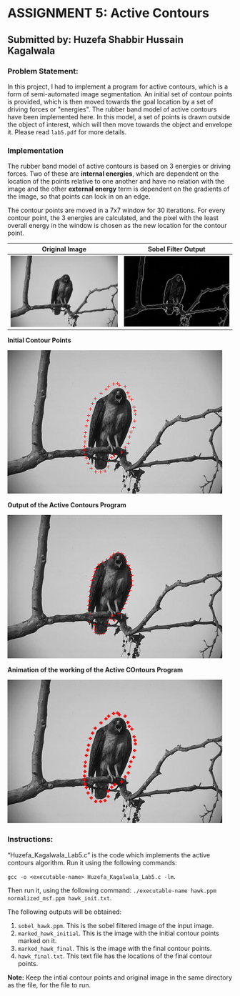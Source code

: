 # ASSIGNMENT 5: Active Contours
## Submitted by: Huzefa Shabbir Hussain Kagalwala

### Problem Statement:
In this project, I had to implement a program for active contours, which is a form of semi-automated image segmentation. An initial set of contour points is provided, which is then moved towards the goal location by a set of driving forces or "energies". The rubber band model of active contours have been implemented here. In this model, a set of points is drawn outside the object of interest, which will then move towards the object and envelope it.
Please read `lab5.pdf` for more details.

### Implementation
The rubber band model of active contours is based on 3 energies or driving forces. Two of these are **internal energies**, which are dependent on the location of the points relative to one another and have no relation with the image and the other **external energy** term is dependent on the gradients of the image, so that points can lock in on an edge.

The contour points are moved in a 7x7 window for 30 iterations. For every contour point, the 3 energies are calculated, and the pixel with the least overall energy in the window is chosen as the new location for the contour point.

|Original Image|Sobel Filter Output|
|--------------|-------------------|
|![](https://github.com/Huzefa-Kagalwala/ECE6310-Introduction-to-Computer-Vision/blob/master/5-Active%20Contours/Data/hawk.png)|![](https://github.com/Huzefa-Kagalwala/ECE6310-Introduction-to-Computer-Vision/blob/master/5-Active%20Contours/Data/sobel_hawk.png)|

**Initial Contour Points**

![](https://github.com/Huzefa-Kagalwala/ECE6310-Introduction-to-Computer-Vision/blob/master/5-Active%20Contours/Data/marked_hawk_initial.png)

**Output of the Active Contours Program**

![](https://github.com/Huzefa-Kagalwala/ECE6310-Introduction-to-Computer-Vision/blob/master/5-Active%20Contours/Data/marked_hawk_final.png)

**Animation of the working of the Active COntours Program**

![](https://github.com/Huzefa-Kagalwala/ECE6310-Introduction-to-Computer-Vision/blob/master/5-Active%20Contours/Data/animation.gif)

### Instructions:
“Huzefa_Kagalwala_Lab5.c” is the code which implements the active contours algorithm. Run it using the following commands:

   `gcc -o <executable-name> Huzefa_Kagalwala_Lab5.c -lm`.

   Then run it, using the following command: `./executable-name hawk.ppm normalized_msf.ppm hawk_init.txt`.

The following outputs will be obtained:
1. `sobel_hawk.ppm`. This is the sobel filtered image of the input image.
2. `marked_hawk_initial`. This is the image with the initial contour points marked on it.
3. `marked_hawk_final`. This is the image with the final contour points.
4. `hawk_final.txt`. This text file has the locations of the final contour points.


**Note:** Keep the intial contour points and original image in the same directory as the file, for the file to run.